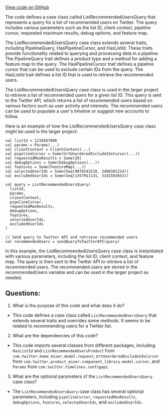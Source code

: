 [View code on GitHub](https://github.com/misbahsy/the-algorithm/home-mixer/server/src/main/scala/com/twitter/home_mixer/product/list_recommended_users/model/ListRecommendedUsersQuery.scala)

The code defines a case class called ListRecommendedUsersQuery that represents a query for a list of recommended users on Twitter. The query includes various parameters such as the list ID, client context, pipeline cursor, requested maximum results, debug options, and feature map. 

The ListRecommendedUsersQuery case class extends several traits, including PipelineQuery, HasPipelineCursor, and HasListId. These traits provide functionality related to querying and processing data in a pipeline. The PipelineQuery trait defines a product type and a method for adding a feature map to the query. The HasPipelineCursor trait defines a pipeline cursor that can be used to exclude certain IDs from the query. The HasListId trait defines a list ID that is used to retrieve the recommended users.

The ListRecommendedUsersQuery case class is used in the larger project to retrieve a list of recommended users for a given list ID. This query is sent to the Twitter API, which returns a list of recommended users based on various factors such as user activity and interests. The recommended users can be used to populate a user's timeline or suggest new accounts to follow.

Here is an example of how the ListRecommendedUsersQuery case class might be used in the larger project:

```
val listId = 1234567890
val params = Params(...)
val clientContext = ClientContext(...)
val pipelineCursor = Some(UrtUnorderedExcludeIdsCursor(...))
val requestedMaxResults = Some(20)
val debugOptions = Some(DebugOptions(...))
val features = Some(FeatureMap(...))
val selectedUserIds = Some(Seq(9876543210, 2468101214))
val excludedUserIds = Some(Seq(1357911131, 3141592653))

val query = ListRecommendedUsersQuery(
  listId,
  params,
  clientContext,
  pipelineCursor,
  requestedMaxResults,
  debugOptions,
  features,
  selectedUserIds,
  excludedUserIds
)

// Send query to Twitter API and retrieve recommended users
val recommendedUsers = sendQueryToTwitterAPI(query)
``` 

In this example, the ListRecommendedUsersQuery case class is instantiated with various parameters, including the list ID, client context, and feature map. The query is then sent to the Twitter API to retrieve a list of recommended users. The recommended users are stored in the recommendedUsers variable and can be used in the larger project as needed.
## Questions: 
 1. What is the purpose of this code and what does it do?
- This code defines a case class called `ListRecommendedUsersQuery` that extends several traits and overrides some methods. It seems to be related to recommending users for a Twitter list.

2. What are the dependencies of this code?
- This code imports several classes from different packages, including `HasListId` and `ListRecommendedUsersProduct` from `com.twitter.home_mixer.model.request`, `UrtUnorderedExcludeIdsCursor` from `com.twitter.product_mixer.component_library.model.cursor`, and `Params` from `com.twitter.timelines.configapi`.

3. What are the optional parameters of the `ListRecommendedUsersQuery` case class?
- The `ListRecommendedUsersQuery` case class has several optional parameters, including `pipelineCursor`, `requestedMaxResults`, `debugOptions`, `features`, `selectedUserIds`, and `excludedUserIds`.